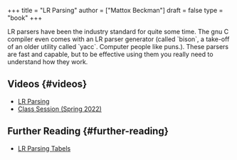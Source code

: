 +++
title = "LR Parsing"
author = ["Mattox Beckman"]
draft = false
type = "book"
+++

LR parsers have been the industry standard for quite some time.  The gnu C compiler
even comes with an LR parser generator (called \`bison\`, a take-off of an older utility
called \`yacc\`.  Computer people like puns.).  These parsers are fast and capable, but
to be effective using them you really need to understand how they work.


## Videos {#videos}

-   [LR Parsing](/videos/lr-parsing)
-   [Class Session (Spring 2022)](https://mediaspace.illinois.edu/media/t/1_qv5ayqow)


## Further Reading {#further-reading}

-   [LR Parsing Tabels](/handouts/lr-parsing-tables.pdf)

